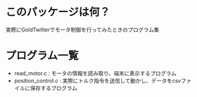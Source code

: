 # このパッケージは何？
実際にGoldTwitterでモータ制御を行ってみたときのプログラム集

# プログラム一覧
- read_motor.c : モータの情報を読み取り、端末に表示するプログラム
- position_control.c : 実際にトルク指令を送信して動かし、データをcsvファイルに保存するプログラム
